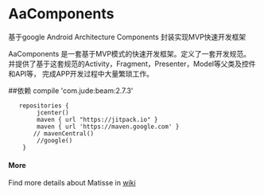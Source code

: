 # AaComponents
基于google Android Architecture Components 封装实现MVP快速开发框架

AaComponents 是一套基于MVP模式的快速开发框架。定义了一套开发规范。
并提供了基于这套规范的Activity，Fragment，Presenter，Model等父类及控件和API等，
完成APP开发过程中大量繁琐工作。

##依赖 compile 'com.jude:beam:2.7.3'
```
   repositories {
        jcenter()
        maven { url "https://jitpack.io" }
        maven { url 'https://maven.google.com' }
       // mavenCentral()
        //google()
    }
```

#### More
Find more details about Matisse in [wiki](https://github.com/yangchaojiang/AaComponents/wiki)
